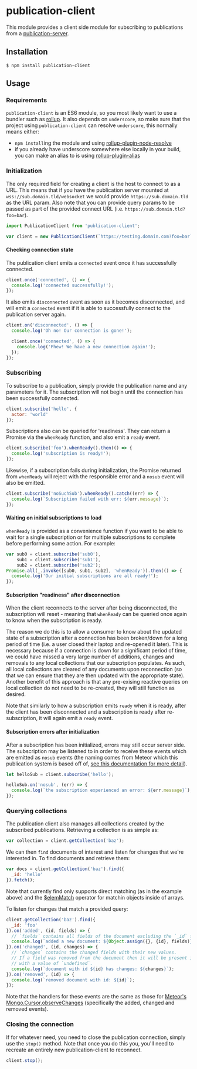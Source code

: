 publication-client
=====

This module provides a client side module for subscribing to publications from
a [publication-server](https://github.com/mixmaxhq/publication-server).

## Installation
```
$ npm install publication-client
```

## Usage

### Requirements

`publication-client` is an ES6 module, so you most likely want to use a bundler
such as [rollup](https://github.com/rollup/rollup). It also depends on
`underscore`, so make sure that the project using `publication-client` can
resolve `underscore`, this normally means either:
  - `npm install`ing the module and using [rollup-plugin-node-resolve](https://github.com/rollup/rollup-plugin-node-resolve)
  - if you already have underscore somewhere else locally in your build, you
    can make an alias to is using [rollup-plugin-alias](https://github.com/frostney/rollup-plugin-alias)

### Initialization

The only required field for creating a client is the host to connect to as a
URL. This means that if you have the publication server mounted at
`wss://sub.domain.tld/websocket` we would provide `https://sub.domain.tld` as
the URL param. Also note that you can provide query params to be passed as
part of the provided connect URL (i.e. `https://sub.domain.tld?foo=bar`).

```js
import PublicationClient from 'publication-client';

var client = new PublicationClient(`https://testing.domain.com?foo=bar`);
```

#### Checking connection state

The publication client emits a `connected` event once it has successfully
connected.

```js
client.once('connected', () => {
  console.log('connected successfully!');
});
```

It also emits `disconnected` event as soon as it becomes disconnected, and
will emit a `connected` event if it is able to successfully connect to the
publication server again.
```js
client.on('disconnected', () => {
  console.log('Oh no! Our connection is gone!');

  client.once('connected', () => {
    console.log('Phew! We have a new connection again!');
  });
});
```

### Subscribing

To subscribe to a publication, simply provide the publication name and any
parameters for it. The subscription will not begin until the connection has
been successfully connected.

```js
client.subscribe('hello', {
  actor: 'world'
});
```

Subscriptions also can be queried for 'readiness'. They can return a Promise
via the `whenReady` function, and also emit a `ready` event.

```js
client.subscribe('foo').whenReady().then(() => {
  console.log('subscription is ready!');
});
```

Likewise, if a subscription fails during initialization, the Promise returned
from `whenReady` will reject with the responsible error and a `nosub` event
will also be emitted.

```js
client.subscribe('noSuchSub').whenReady().catch((err) => {
  console.log(`Subscription failed with err: ${err.message}`);
});
```

#### Waiting on initial subscriptions to load
`whenReady` is provided as a convenience function if you want to be able to
wait for a single subscription or for multiple subscriptions to complete
before performing some action. For example:

```js
var sub0 = client.subscribe('sub0'),
    sub1 = client.subscribe('sub1'),
    sub2 = client.subscribe('sub2');
Promise.all(_.invoke([sub0, sub1, sub2], 'whenReady')).then(() => {
  console.log('Our initial subscriptions are all ready!');
});
```

#### Subscription "readiness" after disconnection
When the client reconnects to the server after being disconnected, the
subscription will reset - meaning that `whenReady` can be queried once again
to know when the subscription is ready.

The reason we do this is to allow a consumer to know about the updated state of
a subscription after a connection has been broken/down for a long period of
time (i.e. a user closed their laptop and re-opened it later). This is
necessary because if a connection is down for a significant period of time, we
could have missed a very large number of additions, changes and removals to any
local collections that our subscription populates. As such, all local
collections are cleared of any documents upon reconnection (so that we can
ensure that they are then updated with the appropriate state). Another benefit
of this approach is that any pre-exising reactive queries on local collection
do not need to be re-created, they will still function as desired.

Note that similarly to how a subscription emits `ready` when it is ready, after
the client has been disconnected and a subscription is ready after
re-subscription, it will again emit a `ready` event.

#### Subscription errors after initialization
After a subscription has been initialized, errors may still occur server side.
The subscription may be listened to in order to receive these events which are
emitted as `nosub` events (the naming comes from Meteor which this publication
system is based off of, [see this documentation for more detail][meteor-ddp]).

```js
let helloSub = client.subscribe('hello');

helloSub.on('nosub', (err) => {
  console.log(`the subscription experienced an error: ${err.message}`);
});
```

### Querying collections

The publication client also manages all collections created by the subscribed
publications. Retrieving a collection is as simple as:

```js
var collection = client.getCollection('baz');
```

We can then `find` documents of interest and listen for changes that we're
interested in. To find documents and retrieve them:

```js
var docs = client.getCollection('baz').find({
  _id: 'hello'
}).fetch();
```

Note that currently find only supports direct matching (as in the example
above) and the [$elemMatch](https://docs.mongodb.com/manual/reference/operator/query/elemMatch/) operator for matchin objects inside of arrays.

To listen for changes that match a provided query:

```js
client.getCollection('baz').find({
  _id: 'foo'
}).on('added', (id, fields) => {
  // `fields` contains all fields of the document excluding the `_id` field.
  console.log(`added a new document: ${Object.assign({}, {id}, fields)}`);
}).on('changed', (id, changes) => {
  // `changes` contains the changed fields with their new values.
  // If a field was removed from the document then it will be present in `changes`
  // with a value of `undefined`.
  console.log(`document with id ${id} has changes: ${changes}`);
}).on('removed', (id) => {
  console.log(`removed document with id: ${id}`);
});
```

Note that the handlers for these events are the same as those for
[Meteor's Mongo.Cursor.observeChanges](https://docs.meteor.com/api/collections.html#Mongo-Cursor-observeChanges) (specifically the added, changed and removed events).

### Closing the connection
If for whatever need, you need to close the publication connection, simply use
the `stop()` method. Note that once you do this you, you'll need to recreate an
entirely new publication-client to reconnect.

```js
client.stop();
```

[meteor-ddp]: https://github.com/meteor/meteor/blob/devel/packages/ddp/DDP.md
